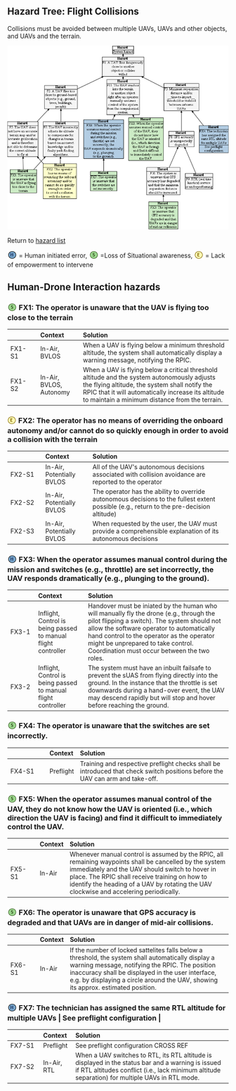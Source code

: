 ## Hazard Tree: Flight Collisions

Collisions must be avoided between multiple UAVs, UAVs and other objects, and UAVs and the terrain.

[![](figures/collisions.png)](#)

Return to [hazard list](../README.md)<br>

<sub>![](icons/h-icon.PNG)</sub> = Human initiated error, <sub>![](icons/s-icon.PNG)</sub> =Loss of Situational awareness, <sub>![](icons/e-icon.PNG)</sub> = Lack of empowerment to intervene

## Human-Drone Interaction hazards 

###  <sub>![](icons/s-icon.PNG)</sub> FX1: The operator is unaware that the UAV is flying too close to the terrain

| <img width=150/> | Context | Solution |
|:--|:--|:--|
|FX1-S1| In-Air, BVLOS | When a UAV is flying below a minimum threshold altitude, the system shall automatically display a warning message, notifying the RPIC. |
|FX1-S2| In-Air, BVLOS, Autonomy | When a UAV is flying below a critical threshold altitude and the system autonomously adjusts the flying altitude, the system shall notify the RPIC that it will automatically increase its altitude to maintain a minimum distance from the terrain. |

###  <sub>![](icons/e-icon.PNG)</sub> FX2: The operator has no means of overriding the onboard autonomy and/or cannot do so quickly enough in order to avoid a collision with the terrain

| <img width=150/> | Context | Solution |
|:--|:--|:--|
|FX2-S1|In-Air, Potentially BVLOS| All of the UAV's autonomous decisions associated with collision avoidance are reported to the operator|
|FX2-S2|In-Air, Potentially BVLOS| The operator has the ability to override autonomous decisions to the fullest extent possible (e.g., return to the pre-decision altitude)|
|FX2-S3|In-Air, Potentially BVLOS| When requested by the user, the UAV must provide a comprehensible explanation of its autonomous decisions|

###  <sub>![](icons/h-icon.PNG)</sub> FX3: When the operator assumes manual control during the mission and switches (e.g., throttle) are set incorrectly, the UAV responds dramatically (e.g., plunging to the ground). 

| <img width=150/> | Context | Solution |
|:--|:--|:--|
|FX3-1|Inflight, Control is being passed to manual flight controller| Handover must be iniated by the human who will manually fly the drone (e.g., through the pilot flipping a switch).  The system should not allow the software operator to automatically hand control to the operator as the operator might be unprepared to take control.  Coordination must occur between the two roles.|
|FX3-2|Inflight, Control is being passed to manual flight controller| The system must have an inbuilt failsafe to prevent the sUAS from flying directly into the ground. In the instance that the throttle is set downwards during a hand-over event, the UAV may descend rapidly but will stop and hover before reaching the ground.|


###  <sub>![](icons/s-icon.PNG)</sub> FX4: The operator is unaware that the switches are set incorrectly.

| <img width=150/> | Context | Solution |
|:--|:--|:--|
|FX4-S1|Preflight| Training and respective preflight checks shall be introduced that check switch positions before the UAV can arm and take-off. |

###  <sub>![](icons/s-icon.PNG)</sub> FX5: When the operator assumes manual control of the UAV, they do not know how the UAV is oriented (i.e., which direction the UAV is facing) and find it difficult to immediately control the UAV.

| <img width=150/> | Context | Solution |
|:--|:--|:--|
|FX5-S1|In-Air| Whenever manual control is assumed by the RPIC, all remaining waypoints shall be cancelled by the system immediately and the UAV should switch to hover in place. The RPIC shall receive training on how to identify the heading of a UAV by rotating the UAV clockwise and accelering periodically.|

###  <sub>![](icons/s-icon.PNG)</sub> FX6: The operator is unaware that GPS accuracy is degraded and that UAVs are in danger of mid-air collisions.

| <img width=150/> | Context | Solution |
|:--|:--|:--|
|FX6-S1| In-Air | If the number of locked sattelites falls below a threshold, the system shall automatically display a warning message, notifying the RPIC. The position inaccuracy shall be displayed in the user interface, e.g. by displaying a circle around the UAV, showing its approx. estimated position.  |

###  <sub>![](icons/h-icon.PNG)</sub> FX7: The technician has assigned the same RTL altitude for multiple UAVs | See preflight configuration |

| <img width=150/> | Context | Solution |
|:--|:--|:--|
|FX7-S1|Preflight| See preflight configuration CROSS REF|
|FX7-S2|In-Air, RTL | When a UAV switches to RTL, its RTL altitude is displayed in the status bar and a warning is issued if RTL altitudes conflict (i.e., lack minimum altitude separation) for multiple UAVs in RTL mode.|



